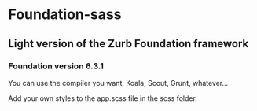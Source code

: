 # Foundation-sass

## Light version of the Zurb Foundation framework

### Foundation version 6.3.1

You can use the compiler you want, Koala, Scout, Grunt, whatever...

Add your own styles to the app.scss file in the scss folder.
